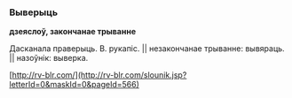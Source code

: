 ### Выверыць
**дзеяслоў, закончанае трыванне**

Дасканала праверыць. В. рукапіс. || незакончанае трыванне: вывяраць. || назоўнік: выверка.

<a rel="author">[http://rv-blr.com/](http://rv-blr.com/slounik.jsp?letterId=0&maskId=0&pageId=566)</a>
